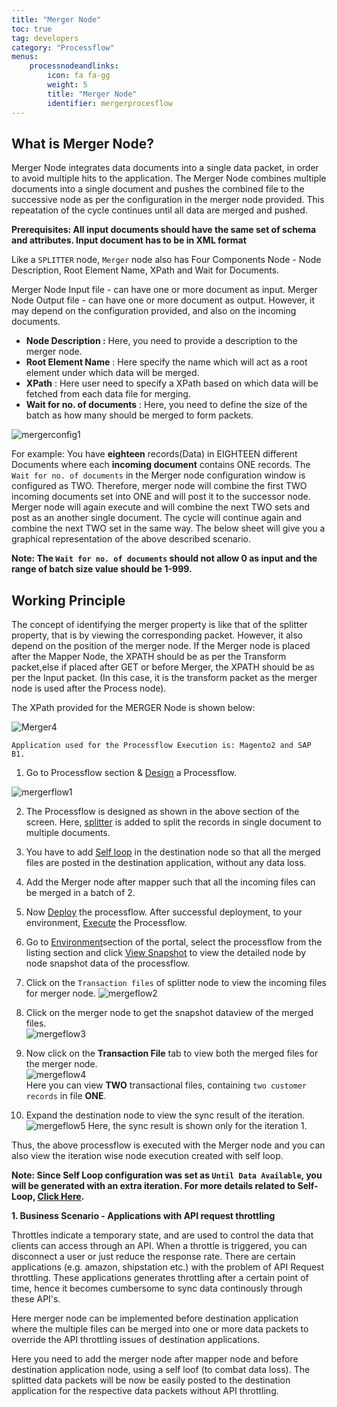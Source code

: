 ```yaml
---
title: "Merger Node"
toc: true
tag: developers
category: "Processflow"
menus: 
    processnodeandlinks:
        icon: fa fa-gg
        weight: 5
        title: "Merger Node" 
        identifier: mergerprocesflow
---
```

## What is Merger Node?

Merger Node integrates data documents into a single data packet, in order to avoid multiple hits to the application. 
The Merger Node combines multiple documents into a single document and pushes the combined file to the successive node as per the configuration in the merger node provided. This repeatation of the cycle 
continues until all data are merged and pushed.
 
**Prerequisites: All input documents should have the same set of schema and attributes. Input document has to be in XML format**

Like a `SPLITTER` node, `Merger` node also has Four Components Node - Node Description, Root Element Name, XPath and Wait for Documents. 

Merger Node Input file -  can have one or more document as input.
Merger Node Output file - can have one or more document as output. However, it may depend on the configuration provided, and also on the incoming documents.

- **Node Description :** Here, you need to provide a description to the merger node.
- **Root Element Name** : Here specify the name which will act as a root element under which data will be merged.
- **XPath** : Here user need to specify a XPath based on which data will be fetched from each data file for merging.
- **Wait for no. of documents** : Here, you need to define the size of the batch as how many should be merged to form packets. 

![mergerconfig1](\staticfiles\processflow\media\mergernode1.png)

For example: You have **eighteen** records(Data) in EIGHTEEN different Documents where each **incoming document** contains ONE records.
The `Wait for no. of documents` in the Merger node configuration window is configured as TWO. Therefore, merger node will combine the first TWO incoming documents set into ONE and will post it to the successor node.
Merger node will again execute and will combine the next TWO sets and post as an another single document. The cycle will continue again and combine the next TWO set in the same way.
The below sheet will give you a graphical representation of the above described scenario.

**Note: The `Wait for no. of documents` should not allow 0 as input and the range of batch size value 
should be 1-999.** 

## Working Principle

The concept of identifying the merger property is like that of the splitter property, that is by viewing the corresponding packet. However, it also depend on the position of the merger node. 
If the Merger node is placed after the Mapper Node, the XPATH should be as per the Transform packet,else if placed after GET or before Merger, the XPATH should be as per the Input packet.
(In this case, it is the transform packet as the merger node is used after the Process node).

The XPath provided for the MERGER Node is shown below:

![Merger4](/staticfiles/workflow-management/media/Merger/Merger4.png)

`Application used for the Processflow Execution is: Magento2 and SAP B1.`

   
1) Go to Processflow section & [Design](/processflow/designer-processflow/) a Processflow.  

![mergerflow1](\staticfiles\processflow\media\mergeflow1.PNG)

2) The Processflow is designed as shown in the above section of the screen.  Here, [splitter](/processflow/working-with-processflow-splitter/) is added to split the records in single document to multiple documents.

3) You have to add [Self loop](/processflow/working-with-processflow-selfloop/) in the destination node so that all the merged files are posted in the destination application, without any data loss.  

4) Add the Merger node after mapper such that all the incoming files can be merged in a batch of 2.

5) Now [Deploy](/processflow/deploying-and-executing-processfloww/) the processflow. After successful deployment, to your environment, [Execute](/processflow/deploying-and-executing-processfloww/) the Processflow. 

6) Go to [Environment](/deployment/Environment-Management/)section of the portal, select the processflow from the listing section and click [View Snapshot](/processflow/snapshot-processflow/)
to view the detailed node by node snapshot data of the processflow.    

7) Click on the `Transaction files` of splitter node to view the incoming files for merger node.
![mergeflow2](\staticfiles\processflow\media\mergeflow2.PNG)

7) Click on the merger node to get the snapshot dataview of the merged files.      
![mergeflow3](\staticfiles\processflow\media\mergeflow3.PNG)    

8) Now click on the **Transaction File** tab to view both the merged files for the merger node.  
 ![mergeflow4](\staticfiles\processflow\media\mergeflow4.PNG)      
Here you can view **TWO** transactional files, containing `two customer records` in file **ONE**. 
  
9) Expand the destination node to view the sync result of the iteration.
![mergeflow5](\staticfiles\processflow\media\mergeflow5.PNG)
Here, the sync result is shown only for the iteration 1.
 
Thus, the above processflow is executed with the Merger node and you can also 
view the iteration wise node execution created with self loop.

**Note: Since Self Loop configuration was set as `Until Data Available`, you will be generated with an extra iteration. For more details related to Self-Loop, [Click Here](/processflow/working-with-processflow-selfloop/).**

**1. Business Scenario -  Applications with API request throttling**   

Throttles indicate a temporary state, and are used to control the data that clients can access through an API. 
When a throttle is triggered, you can disconnect a user or just reduce the response rate. There are certain applications (e.g. amazon, shipstation etc.) with the problem of API
Request throttling. These applications generates throttling after a certain point of time, hence
it becomes cumbersome to sync data continously through these API's.

Here merger node can be implemented before destination application where the multiple 
files can be merged into one or more data packets to override the API throttling
issues of destination applications.

Here you need to add the merger node after mapper node and before destination application node, using
a self loof (to combat data loss). The splitted data packets will be now be easily posted to the destination
application for the respective data packets without API throttling.